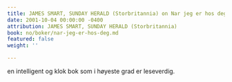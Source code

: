 ```yaml
---
title: JAMES SMART, SUNDAY HERALD (Storbritannia) on Nar jeg er hos deg
date: 2001-10-04 00:00:00 -0400
attribution: JAMES SMART, SUNDAY HERALD (Storbritannia)
book: no/boker/nar-jeg-er-hos-deg.md
featured: false
weight: ''

---
```

en intelligent og klok bok som i høyeste grad er leseverdig.